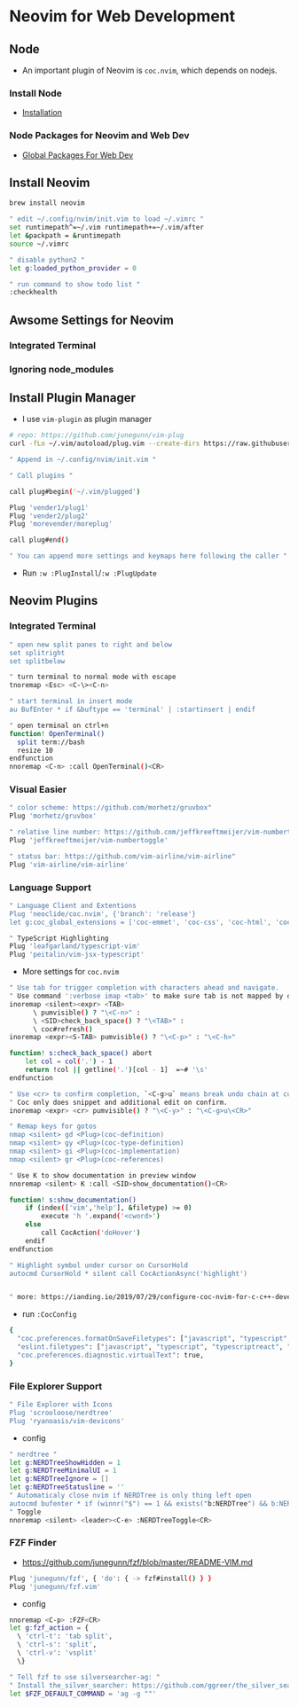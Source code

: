 # Neovim for Web Development


## Node

- An important plugin of Neovim is `coc.nvim`, which depends on nodejs.

### Install Node

- [Installation](https://doc.sheldonl.dev/working-env/toolkits/nodejs-and-npm#installation)

### Node Packages for Neovim and Web Dev

- [Global Packages For Web Dev](https://dec.sheldonl.dev/toolkits/nodejs-and-npm#global-packages-for-web-dev)


## Install Neovim

```bash
brew install neovim
```

```bash
" edit ~/.config/nvim/init.vim to load ~/.vimrc "
set runtimepath^=~/.vim runtimepath+=~/.vim/after
let &packpath = &runtimepath
source ~/.vimrc

" disable python2 "
let g:loaded_python_provider = 0

" run command to show todo list "
:checkhealth
```


## Awsome Settings for Neovim

### Integrated Terminal

### Ignoring node_modules

###


## Install Plugin Manager

- I use `vim-plugin` as plugin manager

```bash
# repo: https://github.com/junegunn/vim-plug
curl -fLo ~/.vim/autoload/plug.vim --create-dirs https://raw.githubusercontent.com/junegunn/vim-plug/master/plug.vim
```

```bash
" Append in ~/.config/nvim/init.vim "

" Call plugins "

call plug#begin('~/.vim/plugged')

Plug 'vender1/plug1'
Plug 'vender2/plug2'
Plug 'morevender/moreplug'

call plug#end()

" You can append more settings and keymaps here following the caller "
```

- Run `:w :PlugInstall`/`:w :PlugUpdate`


## Neovim Plugins

### Integrated Terminal

```bash
" open new split panes to right and below
set splitright
set splitbelow

" turn terminal to normal mode with escape
tnoremap <Esc> <C-\><C-n>

" start terminal in insert mode
au BufEnter * if &buftype == 'terminal' | :startinsert | endif

" open terminal on ctrl+n
function! OpenTerminal()
  split term://bash
  resize 10
endfunction
nnoremap <C-n> :call OpenTerminal()<CR>
```

### Visual Easier

```bash
" color scheme: https://github.com/morhetz/gruvbox"
Plug 'morhetz/gruvbox'

" relative line number: https://github.com/jeffkreeftmeijer/vim-numbertoggle"
Plug 'jeffkreeftmeijer/vim-numbertoggle'

" status bar: https://github.com/vim-airline/vim-airline"
Plug 'vim-airline/vim-airline'
```

### Language Support

```bash
" Language Client and Extentions
Plug 'neoclide/coc.nvim', {'branch': 'release'}
let g:coc_global_extensions = ['coc-emmet', 'coc-css', 'coc-html', 'coc-json', 'coc-prettier', 'coc-tsserver']

" TypeScript Highlighting
Plug 'leafgarland/typescript-vim'
Plug 'peitalin/vim-jsx-typescript'
```

- More settings for `coc.nvim`

```bash
" Use tab for trigger completion with characters ahead and navigate.
" Use command ':verbose imap <tab>' to make sure tab is not mapped by other plugin.
inoremap <silent><expr> <TAB>
      \ pumvisible() ? "\<C-n>" :
      \ <SID>check_back_space() ? "\<TAB>" :
      \ coc#refresh()
inoremap <expr><S-TAB> pumvisible() ? "\<C-p>" : "\<C-h>"

function! s:check_back_space() abort
    let col = col('.') - 1
    return !col || getline('.')[col - 1]  =~# '\s'
endfunction

" Use <cr> to confirm completion, `<C-g>u` means break undo chain at current position.
" Coc only does snippet and additional edit on confirm.
inoremap <expr> <cr> pumvisible() ? "\<C-y>" : "\<C-g>u\<CR>"

" Remap keys for gotos
nmap <silent> gd <Plug>(coc-definition)
nmap <silent> gy <Plug>(coc-type-definition)
nmap <silent> gi <Plug>(coc-implementation)
nmap <silent> gr <Plug>(coc-references)

" Use K to show documentation in preview window
nnoremap <silent> K :call <SID>show_documentation()<CR>

function! s:show_documentation()
    if (index(['vim','help'], &filetype) >= 0)
        execute 'h '.expand('<cword>')
    else
        call CocAction('doHover')
    endif
endfunction

" Highlight symbol under cursor on CursorHold
autocmd CursorHold * silent call CocActionAsync('highlight')


" more: https://ianding.io/2019/07/29/configure-coc-nvim-for-c-c++-development/
```

- run `:CocConfig`

```bash
{
  "coc.preferences.formatOnSaveFiletypes": ["javascript", "typescript", "typescriptreact", "json", "javascriptreact", "typescript.tsx"],
  "eslint.filetypes": ["javascript", "typescript", "typescriptreact", "javascriptreact", "typescript.tsx"],
  "coc.preferences.diagnostic.virtualText": true,
}
```

### File Explorer Support

```bash
" File Explorer with Icons
Plug 'scrooloose/nerdtree'
Plug 'ryanoasis/vim-devicons'
```

- config

```bash
" nerdtree "
let g:NERDTreeShowHidden = 1
let g:NERDTreeMinimalUI = 1
let g:NERDTreeIgnore = []
let g:NERDTreeStatusline = ''
" Automaticaly close nvim if NERDTree is only thing left open
autocmd bufenter * if (winnr("$") == 1 && exists("b:NERDTree") && b:NERDTree.isTabTree()) | q | endif
" Toggle
nnoremap <silent> <leader><C-e> :NERDTreeToggle<CR>
```

### FZF Finder

- <https://github.com/junegunn/fzf/blob/master/README-VIM.md>

```bash
Plug 'junegunn/fzf', { 'do': { -> fzf#install() } }
Plug 'junegunn/fzf.vim'
```

- config

```bash
nnoremap <C-p> :FZF<CR>
let g:fzf_action = {
  \ 'ctrl-t': 'tab split',
  \ 'ctrl-s': 'split',
  \ 'ctrl-v': 'vsplit'
  \}

" Tell fzf to use silversearcher-ag: "
" Install the_silver_searcher: https://github.com/ggreer/the_silver_searcher"
let $FZF_DEFAULT_COMMAND = 'ag -g ""'
```


